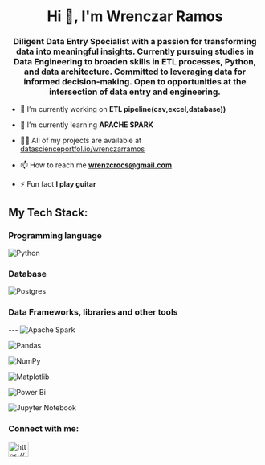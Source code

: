 <h1 align="center">Hi 👋, I'm Wrenczar Ramos</h1>
<h3 align="center">Diligent Data Entry Specialist with a passion for transforming data into meaningful insights. Currently pursuing studies in Data Engineering to broaden skills in ETL processes, Python, and data architecture. Committed to leveraging data for informed decision-making. Open to opportunities at the intersection of data entry and engineering.</h3>

- 🔭 I’m currently working on **ETL pipeline(csv,excel,database))**

- 🌱 I’m currently learning **APACHE SPARK**

- 👨‍💻 All of my projects are available at [datascienceportfol.io/wrenczarramos](datascienceportfol.io/wrenczarramos)

- 📫 How to reach me **wrenzcrocs@gmail.com**

- ⚡ Fun fact **I play guitar**

<h2 align="left">My Tech Stack:</h3>
<h3 align="left">Programming language</h3>

![Python](https://img.shields.io/badge/python-3670A0?style=for-the-badge&logo=python&logoColor=ffdd54)

<h3 align="left">Database</h3>

![Postgres](https://img.shields.io/badge/postgres-%23316192.svg?style=for-the-badge&logo=postgresql&logoColor=white)

<h3 align="left">Data Frameworks, libraries and other tools</h3>

--- ![Apache Spark](https://img.shields.io/badge/Apache%20Spark-FDEE21?style=flat-square&logo=apachespark&logoColor=black)

![Pandas](https://img.shields.io/badge/pandas-%23150458.svg?style=for-the-badge&logo=pandas&logoColor=white)

![NumPy](https://img.shields.io/badge/numpy-%23013243.svg?style=for-the-badge&logo=numpy&logoColor=white)

![Matplotlib](https://img.shields.io/badge/Matplotlib-%23ffffff.svg?style=for-the-badge&logo=Matplotlib&logoColor=black)

![Power Bi](https://img.shields.io/badge/power_bi-F2C811?style=for-the-badge&logo=powerbi&logoColor=black)

![Jupyter Notebook](https://img.shields.io/badge/jupyter-%23FA0F00.svg?style=for-the-badge&logo=jupyter&logoColor=white)

<h3 align="left">Connect with me:</h3>
<p align="left">
<a href="https://linkedin.com/in/https://www.linkedin.com/in/wrenczar-ramos-b3a993201/" target="blank"><img align="center" src="https://raw.githubusercontent.com/rahuldkjain/github-profile-readme-generator/master/src/images/icons/Social/linked-in-alt.svg" alt="https://www.linkedin.com/in/wrenczar-ramos-b3a993201/" height="30" width="40" /></a>
</p>
